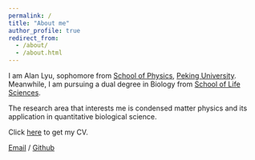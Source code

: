 ```yaml
---
permalink: /
title: "About me"
author_profile: true
redirect_from: 
  - /about/
  - /about.html
---
```

I am Alan Lyu, sophomore from [School of Physics](https://www.phy.pku.edu.cn/), [Peking University](https://www.pku.edu.cn/). Meanwhile, I am pursuing a dual degree in Biology from [School of Life Sciences](https://www.bio.pku.edu.cn/). 

The research area that interests me is condensed matter physics and its application in quantitative biological science.

Click [here](../assets/CV_JunfengLyu.pdf) to get my CV.

[Email](AlanLyu2024@163.com) / [Github](https://github.com/JunfengLyu)
